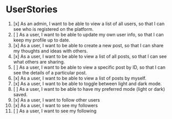 # UserStories

1. [x] As an admin, I want to be able to view a list of all users, so that I can see who is registered on the platform.
2. [ ] As a user, I want to be able to update my own user info, so that I can keep my profile up to date.
3. [x] As a user, I want to be able to create a new post, so that I can share my thoughts and ideas with others.
4. [x] As a user, I want to be able to view a list of all posts, so that I can see what others are sharing.
5. [ ] As a user, I want to be able to view a specific post by ID, so that I can see the details of a particular post.
6. [x] As a user, I want to be able to view a list of posts by myself.
7. [x] As a user, I want to be able to toggle between light and dark mode.
8. [ ] As a user, I want to be able to have my preferred mode (light or dark) saved.
10. [x] As a user, I want to follow other users
11. [x] As a user, I want to see my followers
12. [ ] As a user, I want to see my following

